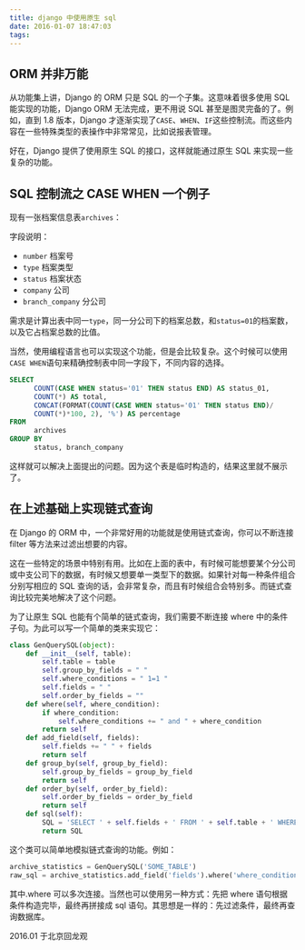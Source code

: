 ```yaml
---
title: django 中使用原生 sql
date: 2016-01-07 18:47:03
tags:
---
```


## ORM 并非万能

从功能集上讲，Django 的 ORM 只是 SQL 的一个子集。这意味着很多使用 SQL 能实现的功能，Django ORM 无法完成，更不用说 SQL 甚至是图灵完备的了。例如，直到 1.8 版本，Django 才逐渐实现了`CASE`、`WHEN`、`IF`这些控制流。而这些内容在一些特殊类型的表操作中非常常见，比如说报表管理。

好在，Django 提供了使用原生 SQL 的接口，这样就能通过原生 SQL 来实现一些复杂的功能。

## SQL 控制流之 CASE WHEN 一个例子

现有一张档案信息表`archives`：

字段说明：
- `number` 档案号
- `type` 档案类型
- `status` 档案状态
- `company` 公司
- `branch_company` 分公司

需求是计算出表中同一`type`，同一分公司下的档案总数，和`status=01`的档案数，以及它占档案总数的比值。

当然，使用编程语言也可以实现这个功能，但是会比较复杂。这个时候可以使用`CASE WHEN`语句来精确控制表中同一字段下，不同内容的选择。

```sql
SELECT 
      COUNT(CASE WHEN status='01' THEN status END) AS status_01,
      COUNT(*) AS total,
      CONCAT(FORMAT(COUNT(CASE WHEN status='01' THEN status END)/
      COUNT(*)*100, 2), '%') AS percentage
FROM
      archives
GROUP BY
      status, branch_company
```

这样就可以解决上面提出的问题。因为这个表是临时构造的，结果这里就不展示了。

## 在上述基础上实现链式查询
在 Django 的 ORM 中，一个非常好用的功能就是使用链式查询，你可以不断连接 filter 等方法来过滤出想要的内容。

这在一些特定的场景中特别有用。比如在上面的表中，有时候可能想要某个分公司或中支公司下的数据，有时候又想要单一类型下的数据。如果针对每一种条件组合分别写相应的 SQL 查询的话，会非常复杂，而且有时候组合会特别多。而链式查询比较完美地解决了这个问题。

为了让原生 SQL 也能有个简单的链式查询，我们需要不断连接 where 中的条件子句。为此可以写一个简单的类来实现它：


```python
class GenQuerySQL(object):
    def __init__(self, table):
        self.table = table
        self.group_by_fields = " "
        self.where_conditions = " 1=1 "
        self.fields = " "
        self.order_by_fields = ""
    def where(self, where_condition):
        if where_condition:
            self.where_conditions += " and " + where_condition
        return self
    def add_field(self, fields):
        self.fields += " " + fields
        return self
    def group_by(self, group_by_field):
        self.group_by_fields = group_by_field
        return self
    def order_by(self, order_by_field):
        self.order_by_fields = order_by_field
        return self
    def sql(self):
        SQL = 'SELECT ' + self.fields + ' FROM ' + self.table + ' WHERE ' + self.where_conditions + ' GROUP BY ' + self.group_by_fields + ' ORDER BY ' + self.order_by_fields + ";"
        return SQL
```

这个类可以简单地模拟链式查询的功能。例如：

```python
archive_statistics = GenQuerySQL('SOME_TABLE')
raw_sql = archive_statistics.add_field('fields').where('where_condition').group_by('group_by_fields').order_by('order_by_fields').sql()
```

其中.where 可以多次连接。当然也可以使用另一种方式：先把 where 语句根据条件构造完毕，最终再拼接成 sql 语句。其思想是一样的：先过滤条件，最终再查询数据库。


2016.01 于北京回龙观